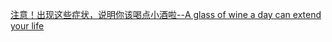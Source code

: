   
[注意！出现这些症状，说明你该喝点小酒啦--A glass of wine a day can extend your life](http://www.dianyue.me/archives/863/dqzvylis5do5zgd7/)